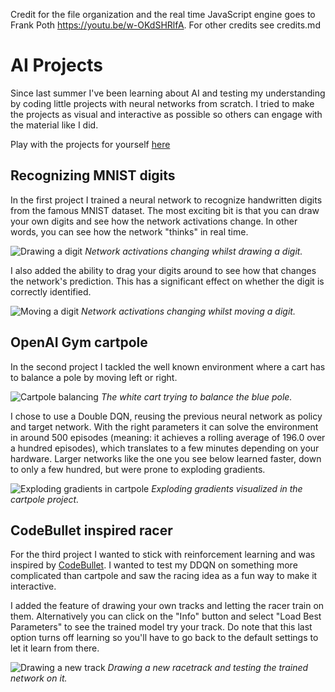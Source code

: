 Credit for the file organization and the real time JavaScript engine goes to Frank Poth https://youtu.be/w-OKdSHRlfA.
For other credits see credits.md

# AI Projects
Since last summer I've been learning about AI and testing my understanding by coding little projects with neural networks from scratch. I tried to make the projects as visual and interactive as possible so others can engage with the material like I did.

Play with the projects for yourself [here](https://obviouslyluuk.github.io/Portfolio)

## Recognizing MNIST digits
In the first project I trained a neural network to recognize handwritten digits from the famous MNIST dataset. The most exciting bit is that you can draw your own digits and see how the network activations change. In other words, you can see how the network "thinks" in real time.

<!-- https://richardstudynotes.blogspot.com/2014/04/link-images-stored-in-google-drive-to.html -->
![Drawing a digit](https://drive.google.com/uc?id=1xGccUN7Jr0zzuCXP8E8xuW45fqLX5hlO)
*Network activations changing whilst drawing a digit.*

I also added the ability to drag your digits around to see how that changes the network's prediction. This has a significant effect on whether the digit is correctly identified.

![Moving a digit](https://drive.google.com/uc?id=16ZL2lqYUgPMQYB6xVDZd3bpQGwjMGZ6v)
*Network activations changing whilst moving a digit.*

## OpenAI Gym cartpole
In the second project I tackled the well known environment where a cart has to balance a pole by moving left or right. 

![Cartpole balancing](https://drive.google.com/uc?id=1cUWwA_Hp71pzx8S6JFJbS5KNrHJezXg2)
*The white cart trying to balance the blue pole.*

I chose to use a Double DQN, reusing the previous neural network as policy and target network. With the right parameters it can solve the environment in around 500 episodes (meaning: it achieves a rolling average of 196.0 over a hundred episodes), which translates to a few minutes depending on your hardware.
Larger networks like the one you see below learned faster, down to only a few hundred, but were prone to exploding gradients.

![Exploding gradients in cartpole](https://drive.google.com/uc?id=168la_1JjPrXqQ70SFRdq8xgSyJTPWWjt)
*Exploding gradients visualized in the cartpole project.*

## CodeBullet inspired racer
For the third project I wanted to stick with reinforcement learning and was inspired by [CodeBullet](https://www.youtube.com/watch?v=r428O_CMcpI). I wanted to test my DDQN on something more complicated than cartpole and saw the racing idea as a fun way to make it interactive.

I added the feature of drawing your own tracks and letting the racer train on them. Alternatively you can click on the "Info" button and select "Load Best Parameters" to see the trained model try your track. Do note that this last option turns off learning so you'll have to go back to the default settings to let it learn from there.

![Drawing a new track](https://drive.google.com/uc?id=1Hy0DRZTB_t9MSS_qg4ejoCzFrnNjN_uB)
*Drawing a new racetrack and testing the trained network on it.*

